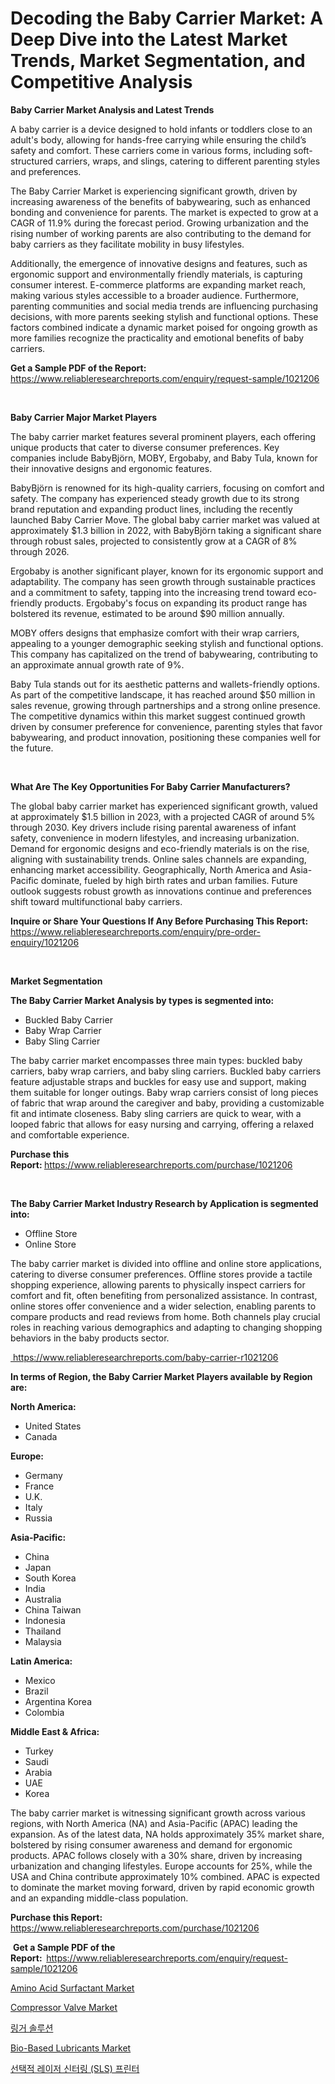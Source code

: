 <p><h1>Decoding the Baby Carrier Market: A Deep Dive into the Latest Market Trends, Market Segmentation, and Competitive Analysis</h1></p><p><strong>Baby Carrier Market Analysis and Latest Trends</strong></p>
<p><p>A baby carrier is a device designed to hold infants or toddlers close to an adult's body, allowing for hands-free carrying while ensuring the child’s safety and comfort. These carriers come in various forms, including soft-structured carriers, wraps, and slings, catering to different parenting styles and preferences.</p><p>The Baby Carrier Market is experiencing significant growth, driven by increasing awareness of the benefits of babywearing, such as enhanced bonding and convenience for parents. The market is expected to grow at a CAGR of 11.9% during the forecast period. Growing urbanization and the rising number of working parents are also contributing to the demand for baby carriers as they facilitate mobility in busy lifestyles.</p><p>Additionally, the emergence of innovative designs and features, such as ergonomic support and environmentally friendly materials, is capturing consumer interest. E-commerce platforms are expanding market reach, making various styles accessible to a broader audience. Furthermore, parenting communities and social media trends are influencing purchasing decisions, with more parents seeking stylish and functional options. These factors combined indicate a dynamic market poised for ongoing growth as more families recognize the practicality and emotional benefits of baby carriers.</p></p>
<p><strong>Get a Sample PDF of the Report:&nbsp;</strong> <a href="https://www.reliableresearchreports.com/enquiry/request-sample/1021206">https://www.reliableresearchreports.com/enquiry/request-sample/1021206</a></p>
<p>&nbsp;</p>
<p><strong>Baby Carrier Major Market Players</strong></p>
<p><p>The baby carrier market features several prominent players, each offering unique products that cater to diverse consumer preferences. Key companies include BabyBjörn, MOBY, Ergobaby, and Baby Tula, known for their innovative designs and ergonomic features.</p><p>BabyBjörn is renowned for its high-quality carriers, focusing on comfort and safety. The company has experienced steady growth due to its strong brand reputation and expanding product lines, including the recently launched Baby Carrier Move. The global baby carrier market was valued at approximately $1.3 billion in 2022, with BabyBjörn taking a significant share through robust sales, projected to consistently grow at a CAGR of 8% through 2026.</p><p>Ergobaby is another significant player, known for its ergonomic support and adaptability. The company has seen growth through sustainable practices and a commitment to safety, tapping into the increasing trend toward eco-friendly products. Ergobaby's focus on expanding its product range has bolstered its revenue, estimated to be around $90 million annually. </p><p>MOBY offers designs that emphasize comfort with their wrap carriers, appealing to a younger demographic seeking stylish and functional options. This company has capitalized on the trend of babywearing, contributing to an approximate annual growth rate of 9%. </p><p>Baby Tula stands out for its aesthetic patterns and wallets-friendly options. As part of the competitive landscape, it has reached around $50 million in sales revenue, growing through partnerships and a strong online presence. The competitive dynamics within this market suggest continued growth driven by consumer preference for convenience, parenting styles that favor babywearing, and product innovation, positioning these companies well for the future.</p></p>
<p>&nbsp;</p>
<p><strong>What Are The Key Opportunities For Baby Carrier Manufacturers?</strong></p>
<p><p>The global baby carrier market has experienced significant growth, valued at approximately $1.5 billion in 2023, with a projected CAGR of around 5% through 2030. Key drivers include rising parental awareness of infant safety, convenience in modern lifestyles, and increasing urbanization. Demand for ergonomic designs and eco-friendly materials is on the rise, aligning with sustainability trends. Online sales channels are expanding, enhancing market accessibility. Geographically, North America and Asia-Pacific dominate, fueled by high birth rates and urban families. Future outlook suggests robust growth as innovations continue and preferences shift toward multifunctional baby carriers.</p></p>
<p><strong>Inquire or Share Your Questions If Any Before Purchasing This Report:</strong> <a href="https://www.reliableresearchreports.com/enquiry/pre-order-enquiry/1021206">https://www.reliableresearchreports.com/enquiry/pre-order-enquiry/1021206</a></p>
<p>&nbsp;</p>
<p><strong>Market Segmentation</strong></p>
<p><strong>The Baby Carrier Market Analysis by types is segmented into:</strong></p>
<p><ul><li>Buckled Baby Carrier</li><li>Baby Wrap Carrier</li><li>Baby Sling Carrier</li></ul></p>
<p><p>The baby carrier market encompasses three main types: buckled baby carriers, baby wrap carriers, and baby sling carriers. Buckled baby carriers feature adjustable straps and buckles for easy use and support, making them suitable for longer outings. Baby wrap carriers consist of long pieces of fabric that wrap around the caregiver and baby, providing a customizable fit and intimate closeness. Baby sling carriers are quick to wear, with a looped fabric that allows for easy nursing and carrying, offering a relaxed and comfortable experience.</p></p>
<p><strong>Purchase this Report:&nbsp;</strong><a href="https://www.reliableresearchreports.com/purchase/1021206">https://www.reliableresearchreports.com/purchase/1021206</a></p>
<p>&nbsp;</p>
<p><strong>The Baby Carrier Market Industry Research by Application is segmented into:</strong></p>
<p><ul><li>Offline Store</li><li>Online Store</li></ul></p>
<p><p>The baby carrier market is divided into offline and online store applications, catering to diverse consumer preferences. Offline stores provide a tactile shopping experience, allowing parents to physically inspect carriers for comfort and fit, often benefiting from personalized assistance. In contrast, online stores offer convenience and a wider selection, enabling parents to compare products and read reviews from home. Both channels play crucial roles in reaching various demographics and adapting to changing shopping behaviors in the baby products sector.</p></p>
<p><a href="https://www.reliableresearchreports.com/baby-carrier-r1021206">&nbsp;https://www.reliableresearchreports.com/baby-carrier-r1021206</a></p>
<p><strong>In terms of Region, the Baby Carrier Market Players available by Region are:</strong></p>
<p>
    <p> <strong> North America: </strong>
        <ul>
            <li>United States</li>
            <li>Canada</li>
        </ul>
        </p> 
    <p> <strong> Europe: </strong>
        <ul>
            <li>Germany</li>
            <li>France</li>
            <li>U.K.</li>
            <li>Italy</li>
            <li>Russia</li>
        </ul>
        </p> 
    <p> <strong> Asia-Pacific: </strong>
        <ul>
            <li>China</li>
            <li>Japan</li>
            <li>South Korea</li>
            <li>India</li>
            <li>Australia</li>
            <li>China Taiwan</li>
            <li>Indonesia</li>
            <li>Thailand</li>
            <li>Malaysia</li>
        </ul>
        </p> 
    <p> <strong> Latin America: </strong>
        <ul>
            <li>Mexico</li>
            <li>Brazil</li>
            <li>Argentina Korea</li>
            <li>Colombia</li>
        </ul>
        </p> 
    <p> <strong> Middle East & Africa: </strong>
        <ul>
            <li>Turkey</li>
            <li>Saudi</li>
            <li>Arabia</li>
            <li>UAE</li>
            <li>Korea</li>
        </ul>
    </p>
    </p>
<p><p>The baby carrier market is witnessing significant growth across various regions, with North America (NA) and Asia-Pacific (APAC) leading the expansion. As of the latest data, NA holds approximately 35% market share, bolstered by rising consumer awareness and demand for ergonomic products. APAC follows closely with a 30% share, driven by increasing urbanization and changing lifestyles. Europe accounts for 25%, while the USA and China contribute approximately 10% combined. APAC is expected to dominate the market moving forward, driven by rapid economic growth and an expanding middle-class population.</p></p>
<p><strong>Purchase this Report: </strong><a href="https://www.reliableresearchreports.com/purchase/1021206">https://www.reliableresearchreports.com/purchase/1021206</a></p>
<p>&nbsp;<strong>Get a Sample PDF of the Report:&nbsp;&nbsp;</strong><a href="https://www.reliableresearchreports.com/enquiry/request-sample/1021206">https://www.reliableresearchreports.com/enquiry/request-sample/1021206</a></p>
<p><strong></strong></p>
<p><p><a href="https://issuu.com/reportprime-2/docs/amino-acid-surfactant-market-size-2_038e7cde8ace58">Amino Acid Surfactant Market</a></p><p><a href="https://github.com/yoshih12/Market-Research-Report-List-4/blob/main/compressor-valve-market.md">Compressor Valve Market</a></p><p><a href="https://medium.com/@anbariasra61/%EC%84%B8%EA%B3%84-ringers-solution-market-%EC%9D%80-2024%EC%97%90%EC%84%9C-2031%EB%A1%9C-%EC%97%B0%ED%8F%89%EA%B7%A0-%EC%A6%9D%EA%B0%80%EC%9C%A8%EC%9D%84-%EB%B3%B4%EC%9D%BC-%EA%B2%83%EC%9C%BC%EB%A1%9C-%EC%98%88%EC%83%81%EB%90%A9%EB%8B%88%EB%8B%A4-99f0d347601a">링거 솔루션</a></p><p><a href="https://github.com/naodanhluon8/Market-Research-Report-List-1/blob/main/bio-based-lubricants-market.md">Bio-Based Lubricants Market</a></p><p><a href="https://medium.com/@anbariasra61/%EC%84%A0%ED%83%9D%EC%A0%81-%EB%A0%88%EC%9D%B4%EC%A0%80-%EC%86%8C%EA%B2%B0-sls-%ED%94%84%EB%A6%B0%ED%84%B0-%EC%8B%9C%EC%9E%A5-%EA%B7%9C%EB%AA%A8-%EB%B0%8F-%EC%A0%90%EC%9C%A0%EC%9C%A8-%EB%B6%84%EC%84%9D-%EC%84%B1%EC%9E%A5-%EC%B6%94%EC%84%B8-%EB%B0%8F-2024-2031-%EB%85%84-%EC%98%88%EC%B8%A1-f9a154ee57ec">선택적 레이저 신터링 (SLS) 프린터</a></p></p>